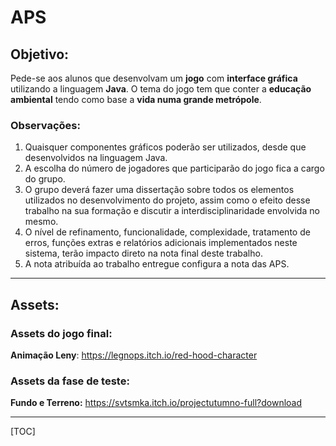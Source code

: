 # APS

## Objetivo:

Pede-se aos alunos que desenvolvam um **jogo** com **interface gráfica** utilizando a linguagem **Java**. O tema do jogo tem que conter a **educação ambiental** tendo como base a **vida numa grande metrópole**.

### Observações:

1. Quaisquer componentes gráficos poderão ser utilizados, desde que desenvolvidos na linguagem Java.
2. A escolha do número de jogadores que participarão do jogo fica a cargo do grupo. 
3. O grupo deverá fazer uma dissertação sobre todos os elementos utilizados no desenvolvimento do projeto, assim como o efeito desse trabalho na sua formação e discutir a interdisciplinaridade envolvida no mesmo.
4. O nível de refinamento, funcionalidade, complexidade, tratamento de erros, funções extras e relatórios adicionais implementados neste sistema, terão impacto direto na nota final deste trabalho. 
5. A nota atribuída ao trabalho entregue configura a nota das APS.

------

## Assets:

### Assets do jogo final:

**Animação Leny**: https://legnops.itch.io/red-hood-character

### Assets da fase de teste:

**Fundo e Terreno:** https://svtsmka.itch.io/projectutumno-full?download

------

[TOC]

